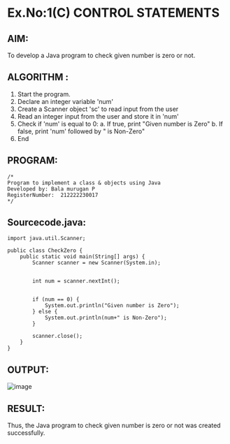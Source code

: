 # Ex.No:1(C) CONTROL STATEMENTS

## AIM:
To develop a Java program to check given number is zero or not.

## ALGORITHM :
1.	Start the program.
2.	Declare an integer variable 'num'
3.	Create a Scanner object 'sc' to read input from the user
4.	Read an integer input from the user and store it in 'num'
5.	Check if 'num' is equal to 0:
a.	If true, print "Given number is Zero"
b.	If false, print 'num' followed by " is Non-Zero"
6.	End





## PROGRAM:
 ```
/*
Program to implement a class & objects using Java
Developed by: Bala murugan P
RegisterNumber:  212222230017
*/
```

## Sourcecode.java:
```
import java.util.Scanner;

public class CheckZero {
    public static void main(String[] args) {
        Scanner scanner = new Scanner(System.in);

        
        int num = scanner.nextInt();

        
        if (num == 0) {
            System.out.println("Given number is Zero");
        } else {
            System.out.println(num+" is Non-Zero");
        }

        scanner.close();
    }
}
```






## OUTPUT:

![image](https://github.com/user-attachments/assets/3386b56b-f7f6-4314-9454-e5d839a558f7)


## RESULT:
Thus, the Java program to check given number is zero or not was created successfully.

